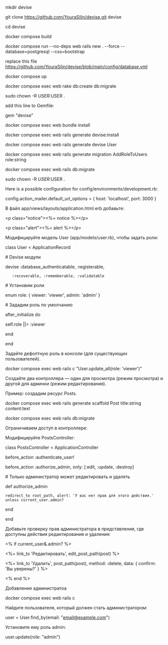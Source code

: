   mkdir devise

git clone https://github.com/YouraSilin/devise.git devise

cd devise

docker compose build

docker compose run --no-deps web rails new . --force --database=postgresql --css=bootstrap

replace this file https://github.com/YouraSilin/devise/blob/main/config/database.yml
  
docker compose up

docker compose exec web rake db:create db:migrate

sudo chown -R $USER:$USER .

add this line to Gemfile:

   gem "devise"

docker compose exec web bundle install

docker compose exec web rails generate devise:install

docker compose exec web rails generate devise User

docker compose exec web rails generate migration AddRoleToUsers role:string

docker compose exec web rails db:migrate

sudo chown -R $USER:$USER .

Here is a possible configuration for config/environments/development.rb:

config.action_mailer.default_url_options = { host: 'localhost', port: 3000 }

В файл app/views/layouts/application.html.erb добавьте:

&lt;p class="notice"&gt;&lt;%= notice %&gt;&lt;/p&gt;

&lt;p class="alert"&gt;&lt;%= alert %&gt;&lt;/p&gt;

Модифицируйте модель User (app/models/user.rb), чтобы задать роли:

class User < ApplicationRecord

\# Devise модули

devise :database_authenticatable, :registerable,

       :recoverable, :rememberable, :validatable

\# Установим роли

enum role: { viewer: 'viewer', admin: 'admin' }

\# Зададим роль по умолчанию

after_initialize do

  self.role ||= :viewer
  
end
  
end

Задайте дефолтную роль в консоли (для существующих пользователей).

docker compose exec web rails c "User.update_all(role: 'viewer')"

Создайте два контроллера — один для просмотра (режим просмотра) и другой для админки (режим редактирования).

Пример: создадим ресурс Posts.

docker compose exec web rails generate scaffold Post title:string content:text

docker compose exec web rails db:migrate

Ограничиваем доступ в контроллере:

Модифицируйте PostsController:

class PostsController < ApplicationController

  before_action :authenticate_user!
  
  before_action :authorize_admin, only: [:edit, :update, :destroy]

  \# Только администратор может редактировать и удалять
  
  def authorize_admin
  
    redirect_to root_path, alert: 'У вас нет прав для этого действия.' unless current_user.admin?
  
  end

end

Добавьте проверку прав администратора в представления, где доступны действия редактирования и удаления:

<% if current_user&.admin? %>
  
  <%= link_to 'Редактировать', edit_post_path(post) %>
  
  <%= link_to 'Удалить', post_path(post), method: :delete, data: { confirm: 'Вы уверены?' } %>

<% end %>

Добавление администратоа

docker compose exec web rails c

Найдите пользователя, который должен стать администратором:

user = User.find_by(email: "email@example.com")

Установите ему роль admin:

user.update(role: "admin")
